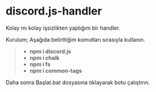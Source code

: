 # discord.js-handler
Kolay mı kolay işsizlikten yaptığım bir handler.

Kurulum;
Aşağıda belirttiğim komutları sırasıyla kullanın.
> * **npm i discord.js**
> * **npm i chalk**
> * **npm i fs**
> * **npm i common-tags**

Daha sonra Başlat.bat dosyasına tıklayarak botu çalıştırın.
